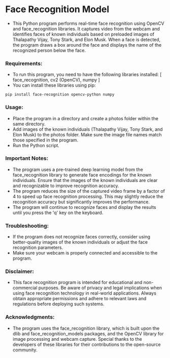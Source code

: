 # Face Recognition Model
- This Python program performs real-time face recognition using OpenCV and face_recognition libraries. It captures video from the webcam and identifies faces of known individuals based on preloaded images of Thalapathy Vijay, Tony Stark, and Elon Musk. When a face is detected, the program draws a box around the face and displays the name of the recognized person below the face.

### Requirements:
- To run this program, you need to have the following libraries installed:
[ face_recognition, 
cv2 (OpenCV),
numpy ]
- You can install these libraries using pip:
```
pip install face-recognition opencv-python numpy
```

### Usage:
- Place the program in a directory and create a photos folder within the same directory.
- Add images of the known individuals (Thalapathy Vijay, Tony Stark, and Elon Musk) to the photos folder. Make sure the image file names match those specified in the program.
- Run the Python script.
  
### Important Notes:
- The program uses a pre-trained deep learning model from the face_recognition library to generate face encodings for the known individuals. Ensure that the images of the known individuals are clear and recognizable to improve recognition accuracy.
- The program reduces the size of the captured video frame by a factor of 4 to speed up face recognition processing. This may slightly reduce the recognition accuracy but significantly improves the performance.
- The program will continue to recognize faces and display the results until you press the 'q' key on the keyboard.

### Troubleshooting:
- If the program does not recognize faces correctly, consider using better-quality images of the known individuals or adjust the face recognition parameters.
- Make sure your webcam is properly connected and accessible to the program.

### Disclaimer:
- This face recognition program is intended for educational and non-commercial purposes. Be aware of privacy and legal implications when using face recognition technology in real-world applications. Always obtain appropriate permissions and adhere to relevant laws and regulations before deploying such systems.

### Acknowledgments:
- The program uses the face_recognition library, which is built upon the dlib and face_recognition_models packages, and the OpenCV library for image processing and webcam capture. Special thanks to the developers of these libraries for their contributions to the open-source community.
